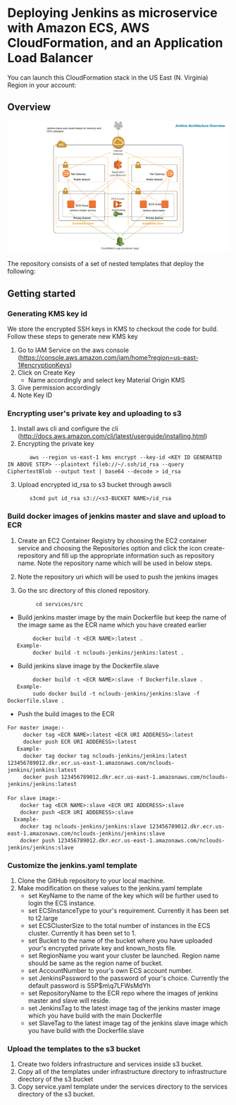 # Deploying Jenkins as microservice with Amazon ECS, AWS CloudFormation, and an Application Load Balancer

You can launch this CloudFormation stack in the US East (N. Virginia) Region in your account:

## Overview

![infrastructure-overview](images/architecture-overview.png)

The repository consists of a set of nested templates that deploy the following:

## Getting started

###  Generating KMS key id

We store the encrypted SSH keys in KMS to checkout the code for build. Follow these steps to generate new KMS key

1. Go to IAM Service on the aws console (https://console.aws.amazon.com/iam/home?region=us-east-1#encryptionKeys)
2. Click on Create Key
	- Name accordingly and select key Material Origin KMS
3. Give permission accordingly 
4. Note Key ID

### Encrypting user's private key and uploading to s3

1. Install aws cli and configure the cli (http://docs.aws.amazon.com/cli/latest/userguide/installing.html)
2. Encrypting the private key
```
       aws --region us-east-1 kms encrypt --key-id <KEY ID GENERATED IN ABOVE STEP> --plaintext fileb://~/.ssh/id_rsa --query CiphertextBlob --output text | base64 --decode > id_rsa
```
3. Upload encrypted id_rsa to s3 bucket through awscli 
```
       s3cmd put id_rsa s3://<s3-BUCKET NAME>/id_rsa
```


### Build docker images of jenkins master and slave and upload to ECR

1. Create an EC2 Container Registry by choosing the EC2 container service and choosing the Repositories option and click the icon create-repository and fill up the appropriate information such as repository name. Note the repository name which will be used in below steps.

2. Note the repository uri which will be used to push the jenkins images

3. Go the src directory of this cloned repository.
```
         cd services/src
```

   - Build jenkins master image by the main Dockerfile but keep the name of the image same as the ECR name which you have created earlier
```
        docker build -t <ECR NAME>:latest .
   Example-
        docker build -t nclouds-jenkins/jenkins:latest .
```

  - Build jenkins slave image by the Dockerfile.slave
```
        docker build -t <ECR NAME>:slave -f Dockerfile.slave .
   Example-
        sudo docker build -t nclouds-jenkins/jenkins:slave -f Dockerfile.slave .
```

  - Push the build images to the ECR
```
For master image:-
     docker tag <ECR NAME>:latest <ECR URI ADDERESS>:latest
     docker push ECR URI ADDERESS>:latest
   Example-
     docker tag docker tag nclouds-jenkins/jenkins:latest 123456789012.dkr.ecr.us-east-1.amazonaws.com/nclouds-jenkins/jenkins:latest
     docker push 123456789012.dkr.ecr.us-east-1.amazonaws.com/nclouds-jenkins/jenkins:latest

For slave image:-
    docker tag <ECR NAME>:slave <ECR URI ADDERESS>:slave
    docker push <ECR URI ADDERESS>:slave
  Example-
    docker tag nclouds-jenkins/jenkins:slave 123456789012.dkr.ecr.us-east-1.amazonaws.com/nclouds-jenkins/jenkins:slave
    docker push 123456789012.dkr.ecr.us-east-1.amazonaws.com/nclouds-jenkins/jenkins:slave

```

### Customize the jenkins.yaml template

1. Clone the GitHub repository to your local machine.
2. Make modification on these values to the jenkins.yaml template
      - set KeyName to the name of the key which will be further used to login the ECS instance.
      - set ECSInstanceType to your's requirement. Currently it has been set to t2.large
      - set ECSClusterSize to the total number of instances in the ECS cluster. Currently it has been set to 1.
      - set Bucket to the name of the bucket where you have uploaded your's encrypted private key and known_hosts file.
      - set RegionName you want your cluster be launched. Region name should be same as the region name of bucket.
      - set AccountNumber to your's own ECS account number.
      - set JenkinsPassword to the password of your's choice. Currently the default password is S5P$m\q7LFWsMdYh
      - set RepositoryName to the ECR repo where the images of jenkins master and slave will reside. 
      - set JenkinsTag to the latest image tag of the jenkins master image which  you have build with the main Dockerfile
      - set SlaveTag to the latest image tag of the jenkins slave image which you have build with the Dockerfile.slave



### Upload the templates to the s3 bucket

1. Create two folders infrastructure and services inside s3 bucket.
2. Copy all of the templates under infrastructure directory to infrastructure directory of the s3 bucket
3. Copy service.yaml template under the services directory to the services directory of the s3 bucket. 

